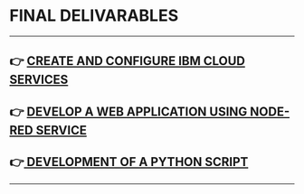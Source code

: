 # FINAL DELIVARABLES
---
## 👉 <a href="https://github.com/IBM-EPBL/IBM-Project-29761-1660129232/tree/main/CREATE%20AND%20CONFIGURE%20IBM%20CLOUD%20SERVICES">CREATE AND CONFIGURE IBM CLOUD SERVICES</a>
## 👉 <a href="https://github.com/IBM-EPBL/IBM-Project-29761-1660129232/tree/main/DEVELOP%20A%20WEB%20APPLICATION%20USING%20NODE-RED%20SERVICE">DEVELOP A WEB APPLICATION USING NODE-RED SERVICE</a>
## 👉<a href="https://github.com/IBM-EPBL/IBM-Project-29761-1660129232/tree/main/DEVELOPMENT%20OF%20A%20PYTHON%20SCRIPT"> DEVELOPMENT OF A PYTHON SCRIPT </a>
---

